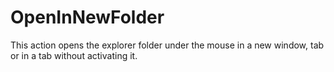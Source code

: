 # OpenInNewFolder #
This action opens the explorer folder under the mouse in a new window, tab or in a tab without activating it.